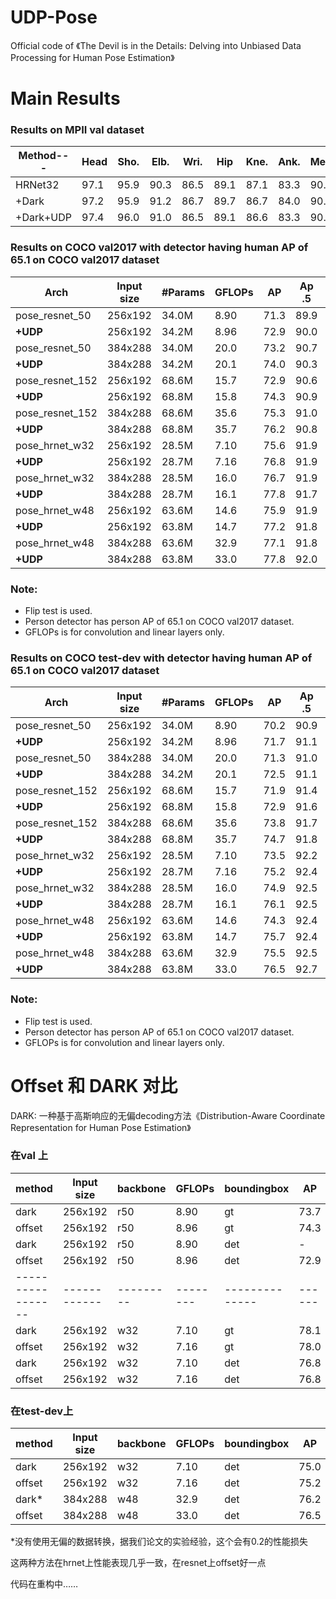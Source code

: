 # UDP-Pose
 Official code of 《The Devil is in the Details: Delving into Unbiased Data Processing for Human Pose Estimation》
 
# Main Results
### Results on MPII val dataset
|Method---|Head|Sho.|Elb.|Wri.|Hip|Kne.|Ank.|Mean|Mean 0.1|
|---------|----|----|----|----|----|----|----|----|----|
|HRNet32  |97.1|95.9|90.3|86.5|89.1|87.1|83.3|90.3|37.7|
|+Dark    |97.2|95.9|91.2|86.7|89.7|86.7|84.0|90.6|42.0|
|+Dark+UDP|97.4|96.0|91.0|86.5|89.1|86.6|83.3|90.4|42.1|
### Results on COCO val2017 with detector having human AP of 65.1 on COCO val2017 dataset
| Arch            | Input size | #Params | GFLOPs |   AP | Ap .5 | AP .75 | AP (M) | AP (L) |    AR |
|-----------------|------------|---------|--------|------|-------|--------|--------|--------|-------|
| pose_resnet_50  |    256x192 | 34.0M   |   8.90 | 71.3 | 89.9  |  78.9  |  68.3  |  77.4  | 76.9  |
| **+UDP**        |    256x192 | 34.2M   |   8.96 | 72.9 | 90.0  |  80.2  |  69.7  |  79.3  | 78.2  |
| pose_resnet_50  |    384x288 | 34.0M   |   20.0 | 73.2 | 90.7  |  79.9  |  69.4  |  80.1  | 78.2  |
| **+UDP**        |    384x288 | 34.2M   |   20.1 | 74.0 | 90.3  |  80.0  |  70.2  |  81.0  | 79.0  |
| pose_resnet_152 |    256x192 | 68.6M   |   15.7 | 72.9 | 90.6  |  80.8  |  69.9  |  79.0  | 78.3  |
| **+UDP**        |    256x192 | 68.8M   |   15.8 | 74.3 | 90.9  |  81.6  |  71.2  |  80.6  | 79.6  |
| pose_resnet_152 |    384x288 | 68.6M   |   35.6 | 75.3 | 91.0  |  82.3  |  71.9  |  82.0  | 80.4  |
| **+UDP**        |    384x288 | 68.8M   |   35.7 | 76.2 | 90.8  |  83.0  |  72.8  |  82.9  | 81.2  |
| pose_hrnet_w32  |    256x192 | 28.5M   |   7.10 | 75.6 | 91.9  |  83.0  |  72.2  |  81.6  | 80.5  |
| **+UDP**        |    256x192 | 28.7M   |   7.16 | 76.8 | 91.9  |  83.7  |  73.1  |  83.3  | 81.6  |
| pose_hrnet_w32  |    384x288 | 28.5M   |   16.0 | 76.7 | 91.9  |  83.6  |  73.2  |  83.2  | 81.6  |
| **+UDP**        |    384x288 | 28.7M   |   16.1 | 77.8 | 91.7  |  84.5  |  74.2  |  84.3  | 82.4  |
| pose_hrnet_w48  |    256x192 | 63.6M   |   14.6 | 75.9 | 91.9  |  83.5  |  72.6  |  82.1  | 80.9  |
| **+UDP**        |    256x192 | 63.8M   |   14.7 | 77.2 | 91.8  |  83.7  |  73.8  |  83.7  | 82.0  |
| pose_hrnet_w48  |    384x288 | 63.6M   |   32.9 | 77.1 | 91.8  |  83.8  |  73.5  |  83.5  | 81.8  |
| **+UDP**        |    384x288 | 63.8M   |   33.0 | 77.8 | 92.0  |  84.3  |  74.2  |  84.5  | 82.5  |
### Note:
- Flip test is used.
- Person detector has person AP of 65.1 on COCO val2017 dataset.
- GFLOPs is for convolution and linear layers only.

### Results on COCO test-dev with detector having human AP of 65.1 on COCO val2017 dataset
| Arch            | Input size | #Params | GFLOPs |   AP | Ap .5| AP .75| AP (M)| AP (L)|    AR|
|-----------------|------------|---------|--------|------|------|-------|-------|-------|------|
| pose_resnet_50  |    256x192 | 34.0M   |   8.90 | 70.2 | 90.9 |  78.3 |  67.1 |  75.9 | 75.8 |
| **+UDP**        |    256x192 | 34.2M   |   8.96 | 71.7 | 91.1 |  79.6 |  68.6 |  77.5 | 77.2 |
| pose_resnet_50  |    384x288 | 34.0M   |   20.0 | 71.3 | 91.0 |  78.5 |  67.3 |  77.9 | 76.6 |
| **+UDP**        |    384x288 | 34.2M   |   20.1 | 72.5 | 91.1 |  79.7 |  68.8 |  79.1 | 77.9 |
| pose_resnet_152 |    256x192 | 68.6M   |   15.7 | 71.9 | 91.4 |  80.1 |  68.9 |  77.4 | 77.5 |
| **+UDP**        |    256x192 | 68.8M   |   15.8 | 72.9 | 91.6 |  80.9 |  70.0 |  78.5 | 78.4 |
| pose_resnet_152 |    384x288 | 68.6M   |   35.6 | 73.8 | 91.7 |  81.2 |  70.3 |  80.0 | 79.1 |
| **+UDP**        |    384x288 | 68.8M   |   35.7 | 74.7 | 91.8 |  82.1 |  71.5 |  80.8 | 80.0 |
| pose_hrnet_w32  |    256x192 | 28.5M   |   7.10 | 73.5 | 92.2 |  82.0 |  70.4 |  79.0 | 79.0 |
| **+UDP**        |    256x192 | 28.7M   |   7.16 | 75.2 | 92.4 |  82.9 |  72.0 |  80.8 | 80.4 |
| pose_hrnet_w32  |    384x288 | 28.5M   |   16.0 | 74.9 | 92.5 |  82.8 |  71.3 |  80.9 | 80.1 |
| **+UDP**        |    384x288 | 28.7M   |   16.1 | 76.1 | 92.5 |  83.5 |  72.8 |  82.0 | 81.3 |
| pose_hrnet_w48  |    256x192 | 63.6M   |   14.6 | 74.3 | 92.4 |  82.6 |  71.2 |  79.6 | 79.7 |
| **+UDP**        |    256x192 | 63.8M   |   14.7 | 75.7 | 92.4 |  83.3 |  72.5 |  81.4 | 80.9 |
| pose_hrnet_w48  |    384x288 | 63.6M   |   32.9 | 75.5 | 92.5 |  83.3 |  71.9 |  81.5 | 80.5 |
| **+UDP**        |    384x288 | 63.8M   |   33.0 | 76.5 | 92.7 |  84.0 |  73.0 |  82.4 | 81.6 |
### Note:
- Flip test is used.
- Person detector has person AP of 65.1 on COCO val2017 dataset.
- GFLOPs is for convolution and linear layers only.

# Offset 和 DARK 对比 
DARK: 一种基于高斯响应的无偏decoding方法《Distribution-Aware Coordinate Representation for Human Pose Estimation》
### 在val 上

| method          | Input size | backbone| GFLOPs | boundingbox  |   AP |
|-----------------|------------|---------|--------|--------------|------|
| dark            |    256x192 | r50     |   8.90 | gt           | 73.7 |
| offset          |    256x192 | r50     |   8.96 | gt           | 74.3 |
| dark            |    256x192 | r50     |   8.90 | det          | -    |
| offset          |    256x192 | r50     |   8.96 | det          | 72.9 |
|-----------------|------------|---------|--------|--------------|------|
| dark            |    256x192 | w32     |   7.10 | gt           | 78.1 |
| offset          |    256x192 | w32     |   7.16 | gt           | 78.0 |
| dark            |    256x192 | w32     |   7.10 | det          | 76.8 |
| offset          |    256x192 | w32     |   7.16 | det          | 76.8 |

### 在test-dev上
| method          | Input size | backbone| GFLOPs | boundingbox  |   AP |
|-----------------|------------|---------|--------|--------------|------|
| dark            |    256x192 | w32     |   7.10 | det          | 75.0 |
| offset          |    256x192 | w32     |   7.16 | det          | 75.2 |
| dark*           |    384x288 | w48     |   32.9 | det          | 76.2 |
| offset          |    384x288 | w48     |   33.0 | det          | 76.5 |

\*没有使用无偏的数据转换，据我们论文的实验经验，这个会有0.2的性能损失

这两种方法在hrnet上性能表现几乎一致，在resnet上offset好一点

代码在重构中……
